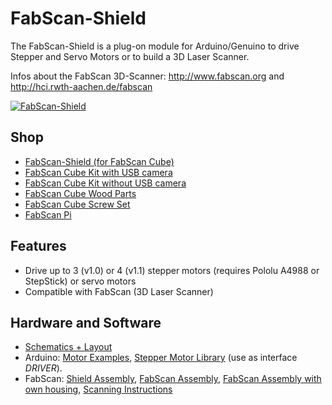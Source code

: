 # FabScan-Shield
The FabScan-Shield is a plug-on module for Arduino/Genuino to drive Stepper and Servo Motors or to build a 3D Laser Scanner.

Infos about the FabScan 3D-Scanner: http://www.fabscan.org and http://hci.rwth-aachen.de/fabscan

[![FabScan-Shield](https://github.com/watterott/FabScan-Shield/raw/master/hardware/FabScan-Shield_v11.jpg)](http://www.watterott.com/en/Arduino-FabScan-Shield)


## Shop
* [FabScan-Shield (for FabScan Cube)](http://www.watterott.com/en/Arduino-FabScan-Shield)
* [FabScan Cube Kit with USB camera](http://www.watterott.com/en/FabScan-Cube-complete-Kit)
* [FabScan Cube Kit without USB camera](http://www.watterott.com/en/FabScan-Cube-Electronics)
* [FabScan Cube Wood Parts](http://www.watterott.com/en/Fabscan-CUBE-Kit)
* [FabScan Cube Screw Set](http://www.watterott.com/en/FabScan-Cube-Screw-set)
* [FabScan Pi](http://www.watterott.com/en/Kits/FabScan)


## Features
* Drive up to 3 (v1.0) or 4 (v1.1) stepper motors (requires Pololu A4988 or StepStick) or servo motors
* Compatible with FabScan (3D Laser Scanner)


## Hardware and Software
* [Schematics + Layout](https://github.com/watterott/FabScan-Shield/tree/master/hardware)
* Arduino: [Motor Examples](https://github.com/watterott/FabScan-Shield/tree/master/software), [Stepper Motor Library](http://www.airspayce.com/mikem/arduino/AccelStepper/) (use as interface *DRIVER*).
* FabScan: [Shield Assembly](http://hci.rwth-aachen.de/fabscan_shield), [FabScan Assembly](http://32b.it/assembly-fabscan-by-wetterott-my-personal-instruction-guide/), [FabScan Assembly with own housing](http://www.instructables.com/id/DIY-Arduino-3D-Laser-Scanner/), [Scanning Instructions](http://www.mariolukas.de/2014/07/scannen-mit-dem-fabscan/)
